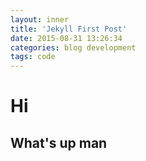 ```yaml
---
layout: inner
title: 'Jekyll First Post'
date: 2015-08-31 13:26:34
categories: blog development
tags: code
---
```


# Hi

## What's up man
